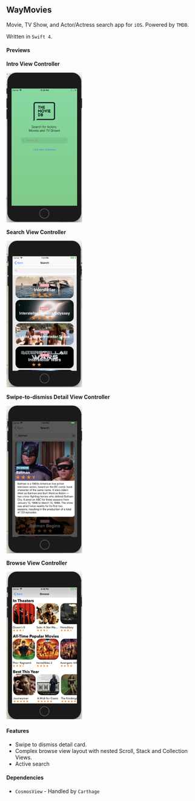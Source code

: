 ## WayMovies

Movie, TV Show, and Actor/Actress search app for `iOS`. Powered by `TMDB`.

Written in `Swift 4`.

#### Previews

**Intro View Controller**

<img src="img/intro.png" alt="drawing" width="200px"/>

**Search View Controller**

<img src="img/search.png" alt="drawing" width="200px"/>

**Swipe-to-dismiss Detail View Controller**

<img src="img/detail.png" alt="drawing" width="200px"/>

**Browse View Controller**

<img src="img/browse.png" alt="drawing" width="200px"/>


#### Features

+ Swipe to dismiss detail card.
+ Complex browse view layout with nested Scroll, Stack and Collection Views.
+ Active search

#### Dependencies

+ `CosmosView` - Handled by `Carthage`

